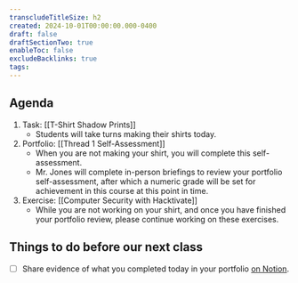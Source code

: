 ```yaml
---
transcludeTitleSize: h2
created: 2024-10-01T00:00:00.000-0400
draft: false
draftSectionTwo: true
enableToc: false
excludeBacklinks: true
tags:
---
```

## Agenda
1. Task: [[T-Shirt Shadow Prints]]
	- Students will take turns making their shirts today.
1. Portfolio: [[Thread 1 Self-Assessment]]
	- When you are not making your shirt, you will complete this self-assessment.
	- Mr. Jones will complete in-person briefings to review your portfolio self-assessment, after which a numeric grade will be set for achievement in this course at this point in time.
1. Exercise: [[Computer Security with Hacktivate]]
	- While you are not working on your shirt, and once you have finished your portfolio review, please continue working on these exercises.
	  
## Things to do before our next class
- [ ] Share evidence of what you completed today in your portfolio [on Notion](https://notion.so).